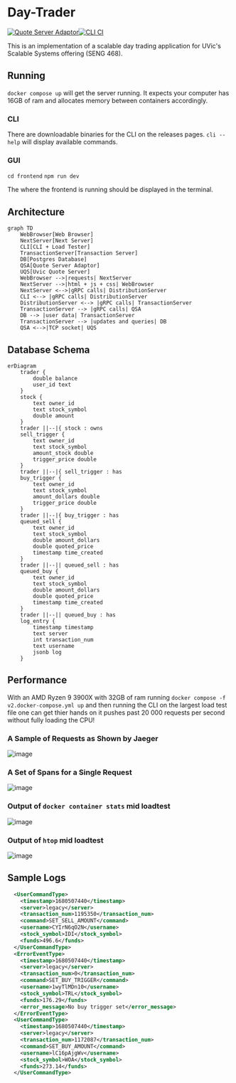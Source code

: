 # Day-Trader 
[![Quote Server Adaptor](https://github.com/MarcusDunn/day-trader/actions/workflows/quote-server-adaptor.yml/badge.svg)](https://github.com/MarcusDunn/day-trader/actions/workflows/quote-server-adaptor.yml)[![CLI CI](https://github.com/MarcusDunn/day-trader/actions/workflows/cli.yml/badge.svg)](https://github.com/MarcusDunn/day-trader/actions/workflows/cli.yml)

This is an implementation of a scalable day trading application for UVic's Scalable Systems offering (SENG 468).

## Running

`docker compose up` will get the server running. It expects your computer has 16GB of ram and allocates memory between containers accordingly.

### CLI

There are downloadable binaries for the CLI on the releases pages. `cli --help` will display available commands.

### GUI

`cd frontend`
`npm run dev`

The where the frontend is running should be displayed in the terminal.

## Architecture

```mermaid
graph TD
    WebBrowser[Web Browser]
    NextServer[Next Server]
    CLI[CLI + Load Tester]
    TransactionServer[Transaction Server]
    DB[Postgres Database]
    QSA[Quote Server Adaptor]
    UQS[Uvic Quote Server]
    WebBrowser -->|requests| NextServer
    NextServer -->|html + js + css| WebBrowser
    NextServer <-->|gRPC calls| DistributionServer
    CLI <--> |gRPC calls| DistributionServer
    DistributionServer <--> |gRPC calls| TransactionServer
    TransactionServer --> |gRPC calls| QSA
    DB --> |user data| TransactionServer
    TransactionServer --> |updates and queries| DB
    QSA <-->|TCP socket| UQS
```

## Database Schema

```mermaid
erDiagram
    trader {
        double balance
        user_id text
    }
    stock {
        text owner_id 
        text stock_symbol 
        double amount
    }
    trader ||--|{ stock : owns
    sell_trigger {
        text owner_id
        text stock_symbol
        amount_stock double
        trigger_price double
    }
    trader ||--|{ sell_trigger : has
    buy_trigger {
        text owner_id
        text stock_symbol
        amount_dollars double
        trigger_price double
    }
    trader ||--|{ buy_trigger : has
    queued_sell {
        text owner_id
        text stock_symbol
        double amount_dollars
        double quoted_price
        timestamp time_created
    }
    trader ||--|| queued_sell : has
    queued_buy {
        text owner_id
        text stock_symbol
        double amount_dollars
        double quoted_price
        timestamp time_created
    }
    trader ||--|| queued_buy : has
    log_entry {
        timestamp timestamp
        text server
        int transaction_num
        text username
        jsonb log 
    }
 ```

## Performance
With an AMD Ryzen 9 3900X with 32GB of ram running `docker compose -f v2.docker-compose.yml up` and then running the CLI on the largest load test file one can get thier hands on it pushes past 20 000 requests per second without fully loading the CPU!

### A Sample of Requests as Shown by Jaeger
![image](https://user-images.githubusercontent.com/51931484/229443727-4e6f5b23-beef-437a-b739-84d2736f77b9.png)

### A Set of Spans for a Single Request
![image](https://user-images.githubusercontent.com/51931484/229443750-e391558f-401d-43ac-850a-be3d9c606357.png)

### Output of `docker container stats` mid loadtest
![image](https://user-images.githubusercontent.com/51931484/229545287-00942609-3f02-4a1d-8ec6-c62c612e3ef5.png)

### Output of `htop` mid loadtest
![image](https://user-images.githubusercontent.com/51931484/229545477-48294fb1-9ca1-441d-97fb-4eb4a4503428.png)


## Sample Logs
```xml
  <UserCommandType>
    <timestamp>1680507440</timestamp>
    <server>legacy</server>
    <transaction_num>1195350</transaction_num>
    <command>SET_SELL_AMOUNT</command>
    <username>CYIrN6qO2N</username>
    <stock_symbol>IDI</stock_symbol>
    <funds>496.6</funds>
  </UserCommandType>
  <ErrorEventType>
    <timestamp>1680507440</timestamp>
    <server>legacy</server>
    <transaction_num>0</transaction_num>
    <command>SET_BUY_TRIGGER</command>
    <username>1wyTlMDn10</username>
    <stock_symbol>TRL</stock_symbol>
    <funds>176.29</funds>
    <error_message>No buy trigger set</error_message>
  </ErrorEventType>
  <UserCommandType>
    <timestamp>1680507440</timestamp>
    <server>legacy</server>
    <transaction_num>1172087</transaction_num>
    <command>SET_BUY_AMOUNT</command>
    <username>lC16pAjgWv</username>
    <stock_symbol>WOA</stock_symbol>
    <funds>273.14</funds>
  </UserCommandType>
```
